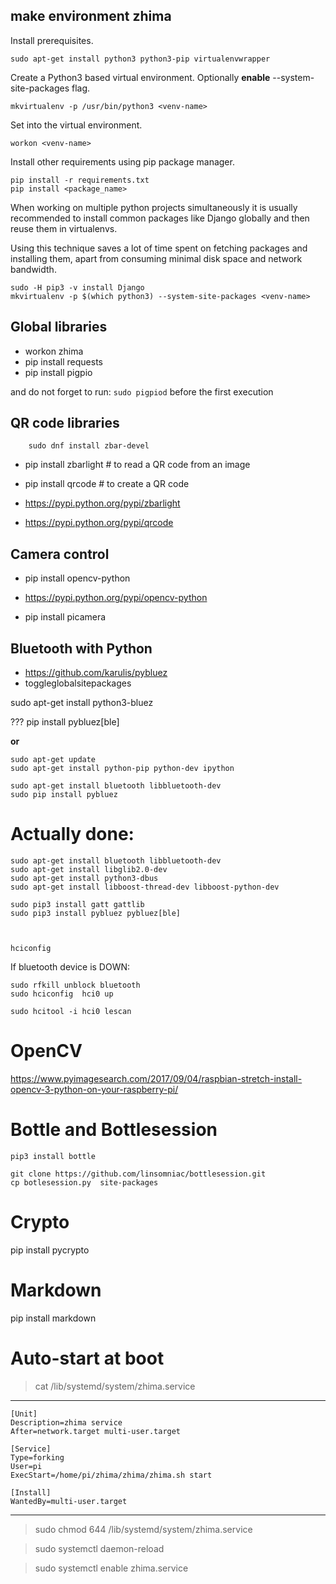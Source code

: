 
make environment **zhima**
--------------------------

Install prerequisites.

    sudo apt-get install python3 python3-pip virtualenvwrapper
    
Create a Python3 based virtual environment. Optionally **enable** --system-site-packages flag.

    mkvirtualenv -p /usr/bin/python3 <venv-name>
    
Set into the virtual environment.

    workon <venv-name>
    
Install other requirements using pip package manager.

    pip install -r requirements.txt
    pip install <package_name>
    
When working on multiple python projects simultaneously it is usually recommended to install common packages like Django globally and then reuse them in virtualenvs.

Using this technique saves a lot of time spent on fetching packages and installing them, apart from consuming minimal disk space and network bandwidth.

    sudo -H pip3 -v install Django
    mkvirtualenv -p $(which python3) --system-site-packages <venv-name>

Global libraries
----------------

- workon zhima
- pip install requests
- pip install pigpio

and do not forget to run: `sudo pigpiod` before the first execution


QR code libraries
-----------------


````
    sudo dnf install zbar-devel   
````


- pip install zbarlight  # to read a QR code from an image
- pip install qrcode  # to create a QR code

- https://pypi.python.org/pypi/zbarlight
- https://pypi.python.org/pypi/qrcode


Camera control
--------------
- pip install opencv-python
- https://pypi.python.org/pypi/opencv-python

- pip install picamera

Bluetooth with Python
---------------------
- https://github.com/karulis/pybluez
- toggleglobalsitepackages

sudo apt-get install python3-bluez

??? pip install pybluez[ble]

**or**

    sudo apt-get update
    sudo apt-get install python-pip python-dev ipython

    sudo apt-get install bluetooth libbluetooth-dev
    sudo pip install pybluez


Actually done:
==============
    sudo apt-get install bluetooth libbluetooth-dev
    sudo apt-get install libglib2.0-dev
    sudo apt-get install python3-dbus
    sudo apt-get install libboost-thread-dev libboost-python-dev

    sudo pip3 install gatt gattlib
    sudo pip3 install pybluez pybluez[ble]



    hciconfig
    
If bluetooth device is DOWN:

    sudo rfkill unblock bluetooth
    sudo hciconfig  hci0 up

    sudo hcitool -i hci0 lescan

OpenCV
======
https://www.pyimagesearch.com/2017/09/04/raspbian-stretch-install-opencv-3-python-on-your-raspberry-pi/

Bottle and Bottlesession
========================

    pip3 install bottle

    git clone https://github.com/linsomniac/bottlesession.git
    cp botlesession.py  site-packages

Crypto
======

pip install pycrypto


Markdown
========

pip install markdown


Auto-start at boot
==================


> cat /lib/systemd/system/zhima.service

--------
    [Unit]
    Description=zhima service
    After=network.target multi-user.target
      
    [Service]
    Type=forking
    User=pi
    ExecStart=/home/pi/zhima/zhima/zhima.sh start 
 
    [Install]
    WantedBy=multi-user.target

--------

> sudo chmod 644 /lib/systemd/system/zhima.service

> sudo systemctl daemon-reload

> sudo systemctl enable zhima.service



